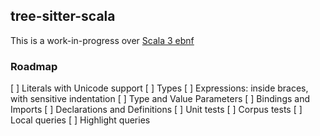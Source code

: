 ## tree-sitter-scala
This is a work-in-progress over [Scala 3 ebnf](https://github.com/lampepfl/dotty/blob/master/docs/docs/internals/syntax.md)

### Roadmap
[ ] Literals with Unicode support
[ ] Types
[ ] Expressions: inside braces, with sensitive indentation
[ ] Type and Value Parameters
[ ] Bindings and Imports
[ ] Declarations and Definitions
[ ] Unit tests
[ ] Corpus tests
[ ] Local queries
[ ] Highlight queries
